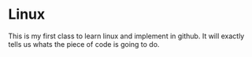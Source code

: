 # Linux
This is my first class to learn linux and implement in github. It will exactly tells us whats the piece of code is going to do.
